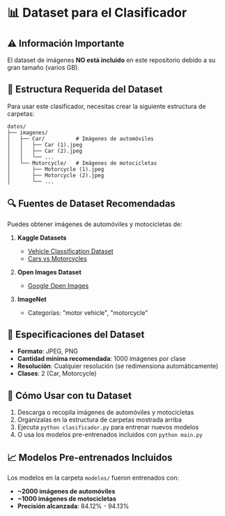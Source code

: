 # 📊 Dataset para el Clasificador

## ⚠️ Información Importante

El dataset de imágenes **NO está incluido** en este repositorio debido a su gran tamaño (varios GB). 

## 📁 Estructura Requerida del Dataset

Para usar este clasificador, necesitas crear la siguiente estructura de carpetas:

```
datos/
├── imagenes/
│   ├── Car/          # Imágenes de automóviles
│   │   ├── Car (1).jpeg
│   │   ├── Car (2).jpeg
│   │   └── ...
│   └── Motorcycle/   # Imágenes de motocicletas
│       ├── Motorcycle (1).jpeg
│       ├── Motorcycle (2).jpeg
│       └── ...
```

## 🔍 Fuentes de Dataset Recomendadas

Puedes obtener imágenes de automóviles y motocicletas de:

1. **Kaggle Datasets**
   - [Vehicle Classification Dataset](https://www.kaggle.com/datasets/kaggleashwin/vehicle-classification)
   - [Cars vs Motorcycles](https://www.kaggle.com/datasets/utkarshsaxenadn/car-vs-bike-classification-dataset)

2. **Open Images Dataset**
   - [Google Open Images](https://storage.googleapis.com/openimages/web/index.html)

3. **ImageNet**
   - Categorías: "motor vehicle", "motorcycle"

## 📏 Especificaciones del Dataset

- **Formato**: JPEG, PNG
- **Cantidad mínima recomendada**: 1000 imágenes por clase
- **Resolución**: Cualquier resolución (se redimensiona automáticamente)
- **Clases**: 2 (Car, Motorcycle)

## 🚀 Cómo Usar con tu Dataset

1. Descarga o recopila imágenes de automóviles y motocicletas
2. Organízalas en la estructura de carpetas mostrada arriba
3. Ejecuta `python clasificador.py` para entrenar nuevos modelos
4. O usa los modelos pre-entrenados incluidos con `python main.py`

## 📈 Modelos Pre-entrenados Incluidos

Los modelos en la carpeta `modelos/` fueron entrenados con:
- **~2000 imágenes de automóviles**
- **~1000 imágenes de motocicletas**
- **Precisión alcanzada**: 84.12% - 94.13%